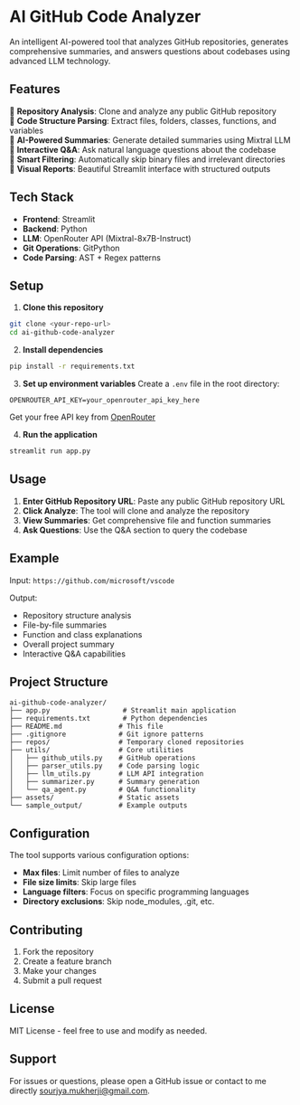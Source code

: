 # AI GitHub Code Analyzer

An intelligent AI-powered tool that analyzes GitHub repositories, generates comprehensive summaries, and answers questions about codebases using advanced LLM technology.

## Features

🔹 **Repository Analysis**: Clone and analyze any public GitHub repository  
🔹 **Code Structure Parsing**: Extract files, folders, classes, functions, and variables  
🔹 **AI-Powered Summaries**: Generate detailed summaries using Mixtral LLM  
🔹 **Interactive Q&A**: Ask natural language questions about the codebase  
🔹 **Smart Filtering**: Automatically skip binary files and irrelevant directories  
🔹 **Visual Reports**: Beautiful Streamlit interface with structured outputs  

## Tech Stack

- **Frontend**: Streamlit
- **Backend**: Python
- **LLM**: OpenRouter API (Mixtral-8x7B-Instruct)
- **Git Operations**: GitPython
- **Code Parsing**: AST + Regex patterns

## Setup

1. **Clone this repository**
```bash
git clone <your-repo-url>
cd ai-github-code-analyzer
```

2. **Install dependencies**
```bash
pip install -r requirements.txt
```

3. **Set up environment variables**
Create a `.env` file in the root directory:
```
OPENROUTER_API_KEY=your_openrouter_api_key_here
```

Get your free API key from [OpenRouter](https://openrouter.ai/)

4. **Run the application**
```bash
streamlit run app.py
```

## Usage

1. **Enter GitHub Repository URL**: Paste any public GitHub repository URL
2. **Click Analyze**: The tool will clone and analyze the repository
3. **View Summaries**: Get comprehensive file and function summaries
4. **Ask Questions**: Use the Q&A section to query the codebase

## Example

Input: `https://github.com/microsoft/vscode`

Output:
- Repository structure analysis
- File-by-file summaries
- Function and class explanations
- Overall project summary
- Interactive Q&A capabilities

## Project Structure

```
ai-github-code-analyzer/
├── app.py                  # Streamlit main application
├── requirements.txt        # Python dependencies
├── README.md              # This file
├── .gitignore             # Git ignore patterns
├── repos/                 # Temporary cloned repositories
├── utils/                 # Core utilities
│   ├── github_utils.py    # GitHub operations
│   ├── parser_utils.py    # Code parsing logic
│   ├── llm_utils.py       # LLM API integration
│   ├── summarizer.py      # Summary generation
│   └── qa_agent.py        # Q&A functionality
├── assets/                # Static assets
└── sample_output/         # Example outputs
```

## Configuration

The tool supports various configuration options:
- **Max files**: Limit number of files to analyze
- **File size limits**: Skip large files
- **Language filters**: Focus on specific programming languages
- **Directory exclusions**: Skip node_modules, .git, etc.

## Contributing

1. Fork the repository
2. Create a feature branch
3. Make your changes
4. Submit a pull request

## License

MIT License - feel free to use and modify as needed.

## Support

For issues or questions, please open a GitHub issue or contact to me directly [sourjya.mukherji@gmail.com](mailto:sourjya.mukherji@gmail.com).
